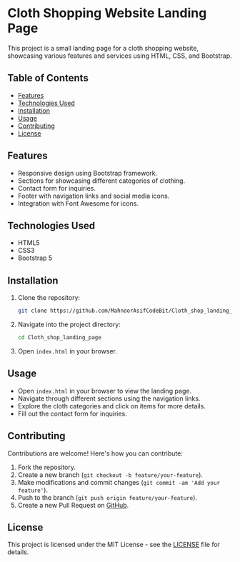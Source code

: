 
# Cloth Shopping Website Landing Page

This project is a small landing page for a cloth shopping website, showcasing various features and services using HTML, CSS, and Bootstrap.

## Table of Contents

- [Features](#features)
- [Technologies Used](#technologies-used)
- [Installation](#installation)
- [Usage](#usage)
- [Contributing](#contributing)
- [License](#license)

## Features

- Responsive design using Bootstrap framework.
- Sections for showcasing different categories of clothing.
- Contact form for inquiries.
- Footer with navigation links and social media icons.
- Integration with Font Awesome for icons.

## Technologies Used

- HTML5
- CSS3
- Bootstrap 5

## Installation

1. Clone the repository:
   ```bash
   git clone https://github.com/MahnoorAsifCodeBit/Cloth_shop_landing_page.git
   ```
2. Navigate into the project directory:
   ```bash
   cd Cloth_shop_landing_page
   ```
3. Open `index.html` in your browser.

## Usage

- Open `index.html` in your browser to view the landing page.
- Navigate through different sections using the navigation links.
- Explore the cloth categories and click on items for more details.
- Fill out the contact form for inquiries.

## Contributing

Contributions are welcome! Here's how you can contribute:
1. Fork the repository.
2. Create a new branch (`git checkout -b feature/your-feature`).
3. Make modifications and commit changes (`git commit -am 'Add your feature'`).
4. Push to the branch (`git push origin feature/your-feature`).
5. Create a new Pull Request on [GitHub](https://github.com/MahnoorAsifCodeBit/Cloth_shop_landing_page/tree/new-branch).

## License

This project is licensed under the MIT License - see the [LICENSE](LICENSE) file for details.
